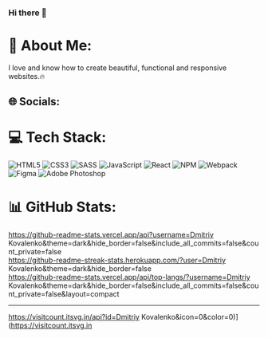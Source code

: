 ### Hi there 👋


# 💫 About Me:
I love and know how to create beautiful, functional and responsive websites.:fire:


## 🌐 Socials:


# 💻 Tech Stack:
![HTML5](https://img.shields.io/badge/html5-%23E34F26.svg?style=for-the-badge&logo=html5&logoColor=white) ![CSS3](https://img.shields.io/badge/css3-%231572B6.svg?style=for-the-badge&logo=css3&logoColor=white) ![SASS](https://img.shields.io/badge/SASS-hotpink.svg?style=for-the-badge&logo=SASS&logoColor=white) ![JavaScript](https://img.shields.io/badge/javascript-%23323330.svg?style=for-the-badge&logo=javascript&logoColor=%23F7DF1E) ![React](https://img.shields.io/badge/react-%2320232a.svg?style=for-the-badge&logo=react&logoColor=%2361DAFB) ![NPM](https://img.shields.io/badge/NPM-%23000000.svg?style=for-the-badge&logo=npm&logoColor=white) ![Webpack](https://img.shields.io/badge/webpack-%238DD6F9.svg?style=for-the-badge&logo=webpack&logoColor=black) 	![Figma](https://img.shields.io/badge/figma-%23F24E1E.svg?style=for-the-badge&logo=figma&logoColor=white) ![Adobe Photoshop](https://img.shields.io/badge/adobephotoshop-%2331A8FF.svg?style=for-the-badge&logo=adobephotoshop&logoColor=white)
# 📊 GitHub Stats:
https://github-readme-stats.vercel.app/api?username=Dmitriy Kovalenko&theme=dark&hide_border=false&include_all_commits=false&count_private=false <br/>
https://github-readme-streak-stats.herokuapp.com/?user=Dmitriy Kovalenko&theme=dark&hide_border=false <br/>
https://github-readme-stats.vercel.app/api/top-langs/?username=Dmitriy Kovalenko&theme=dark&hide_border=false&include_all_commits=false&count_private=false&layout=compact

---
https://visitcount.itsvg.in/api?id=Dmitriy Kovalenko&icon=0&color=0)](https://visitcount.itsvg.in

<!-- Proudly created with GPRM ( https://gprm.itsvg.in ) -->
